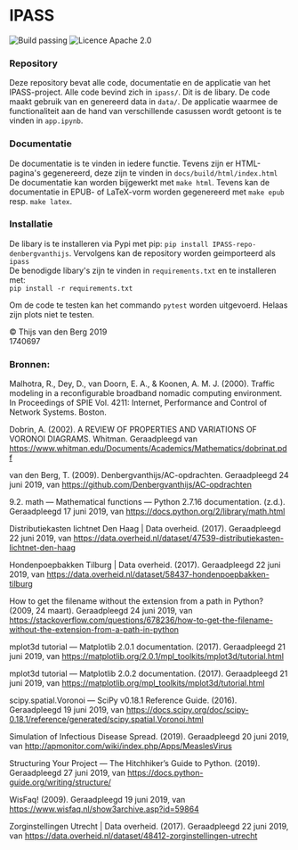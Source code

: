 # IPASS
<img src="https://img.shields.io/badge/Build-Passing-brightgreen.svg" alt="Build passing"> <img src="https://img.shields.io/badge/Licence-Apache%202.0-blue.svg" alt="Licence Apache 2.0">

### Repository
Deze repository bevat alle code, documentatie en de applicatie van het IPASS-project.
Alle code bevind zich in `ipass/`. Dit is de libary.
De code maakt gebruik van en genereerd data in `data/`.
De applicatie waarmee de functionaliteit aan de hand van verschillende
casussen wordt getoont is te vinden in `app.ipynb`. 

### Documentatie
De documentatie is te vinden in iedere functie. Tevens zijn er HTML-pagina's
gegenereerd, deze zijn te vinden in `docs/build/html/index.html`
De documentatie kan worden bijgewerkt met `make html`. Tevens kan de documentatie in
EPUB- of LaTeX-vorm worden gegenereerd met `make epub` resp. `make latex`.

### Installatie
De libary is te installeren via Pypi met pip: `pip install IPASS-repo-denbergvanthijs`.
Vervolgens kan de repository worden geimporteerd als `ipass`  
De benodigde libary's zijn te vinden in `requirements.txt` en te installeren met:   
`pip install -r requirements.txt `

Om de code te testen kan het commando `pytest` worden uitgevoerd. Helaas zijn plots niet te testen.

© Thijs van den Berg 2019    
1740697

### Bronnen:
Malhotra, R., Dey, D., van Doorn, E. A., & Koonen, A. M. J. (2000). Traffic modeling in a reconfigurable broadband nomadic computing environment. In Proceedings of SPIE Vol. 4211: Internet, Performance and Control of Network Systems. Boston.  

Dobrin, A. (2002). A REVIEW OF PROPERTIES AND VARIATIONS OF VORONOI DIAGRAMS. Whitman. Geraadpleegd van https://www.whitman.edu/Documents/Academics/Mathematics/dobrinat.pdf  

van den Berg, T. (2009). Denbergvanthijs/AC-opdrachten. Geraadpleegd 24 juni 2019, van https://github.com/Denbergvanthijs/AC-opdrachten

9.2. math — Mathematical functions — Python 2.7.16 documentation. (z.d.). Geraadpleegd 17 juni 2019, van https://docs.python.org/2/library/math.html    

Distributiekasten lichtnet Den Haag | Data overheid. (2017). Geraadpleegd 22 juni 2019, van https://data.overheid.nl/dataset/47539-distributiekasten-lichtnet-den-haag  

Hondenpoepbakken Tilburg | Data overheid. (2017). Geraadpleegd 22 juni 2019, van https://data.overheid.nl/dataset/58437-hondenpoepbakken-tilburg  

How to get the filename without the extension from a path in Python? (2009, 24 maart). Geraadpleegd 24 juni 2019, van https://stackoverflow.com/questions/678236/how-to-get-the-filename-without-the-extension-from-a-path-in-python  

mplot3d tutorial — Matplotlib 2.0.1 documentation. (2017). Geraadpleegd 21 juni 2019, van https://matplotlib.org/2.0.1/mpl_toolkits/mplot3d/tutorial.html  

mplot3d tutorial — Matplotlib 2.0.2 documentation. (2017). Geraadpleegd 21 juni 2019, van https://matplotlib.org/mpl_toolkits/mplot3d/tutorial.html  

scipy.spatial.Voronoi — SciPy v0.18.1 Reference Guide. (2016). Geraadpleegd 19 juni 2019, van https://docs.scipy.org/doc/scipy-0.18.1/reference/generated/scipy.spatial.Voronoi.html  

Simulation of Infectious Disease Spread. (2019). Geraadpleegd 20 juni 2019, van http://apmonitor.com/wiki/index.php/Apps/MeaslesVirus  

Structuring Your Project — The Hitchhiker’s Guide to Python. (2019). Geraadpleegd 27 juni 2019, van https://docs.python-guide.org/writing/structure/  

WisFaq! (2009). Geraadpleegd 19 juni 2019, van https://www.wisfaq.nl/show3archive.asp?id=59864  

Zorginstellingen Utrecht | Data overheid. (2017). Geraadpleegd 22 juni 2019, van https://data.overheid.nl/dataset/48412-zorginstellingen-utrecht  